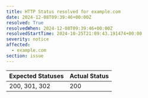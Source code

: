 ```yaml
---
title: HTTP Status resolved for example.com
date: 2024-12-08T09:39:46+00:00Z
resolved: True
resolvedWhen: 2024-12-08T09:39:46+00:00Z
resolvedStartTime: 2024-10-25T21:09:43.191474+00:00
severity: notice
affected:
  - example.com
section: issue
---
```


| Expected Statuses | Actual Status  |
|-------------------|----------------|
| 200, 301, 302 | 200 |
